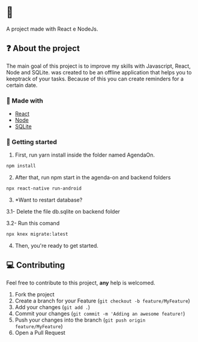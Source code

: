 # :closed_book: <AgendaOn>
A project made with React e NodeJs.

## :question: About the project

The main goal of this project is to improve my skills with Javascript, React, Node and SQLite. <AgendaOn> was created to be an offline application that helps you to keeptrack of your tasks. Because of this you can create reminders for a certain date.

###  :hammer: Made with

- [React](https://pt-br.reactjs.org/)
- [Node](https://nodejs.org/en/)
- [SQLite](https://www.sqlite.org/index.html) 

<!-- GETTING STARTED -->

### :triangular_flag_on_post: Getting started

1. First, run yarn install inside the folder named AgendaOn.

```sh
npm install
```

2. After that, run npm start in the agenda-on and backend folders

```sh
npx react-native run-android
```

3. *Want to restart database?

3.1- Delete the file db.sqlite on backend folder

3.2- Run this comand

```sh
npx knex migrate:latest
```

4. Then, you're ready to get started.


## :computer: Contributing

Feel free to contribute to this project, **any** help is welcomed.

1. Fork the project
2. Create a branch for your Feature (`git checkout -b feature/MyFeature`)
3. Add your changes (`git add .`)
4. Commit your changes (`git commit -m 'Adding an awesome feature!`)
5. Push your changes into the branch (`git push origin feature/MyFeature`)
6. Open a Pull Request
